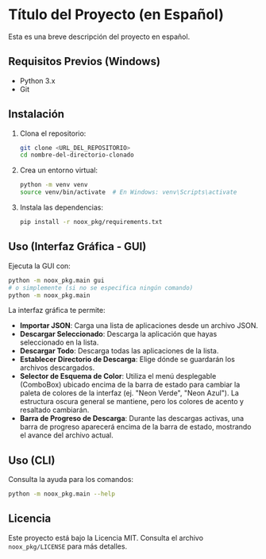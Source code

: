 # Título del Proyecto (en Español)

Esta es una breve descripción del proyecto en español.

## Requisitos Previos (Windows)

- Python 3.x
- Git

## Instalación

1.  Clona el repositorio:
    ```bash
    git clone <URL_DEL_REPOSITORIO>
    cd nombre-del-directorio-clonado
    ```
2.  Crea un entorno virtual:
    ```bash
    python -m venv venv
    source venv/bin/activate  # En Windows: venv\Scripts\activate
    ```
3.  Instala las dependencias:
    ```bash
    pip install -r noox_pkg/requirements.txt
    ```

## Uso (Interfaz Gráfica - GUI)

Ejecuta la GUI con:
```bash
python -m noox_pkg.main gui
# o simplemente (si no se especifica ningún comando)
python -m noox_pkg.main
```

La interfaz gráfica te permite:
*   **Importar JSON**: Carga una lista de aplicaciones desde un archivo JSON.
*   **Descargar Seleccionado**: Descarga la aplicación que hayas seleccionado en la lista.
*   **Descargar Todo**: Descarga todas las aplicaciones de la lista.
*   **Establecer Directorio de Descarga**: Elige dónde se guardarán los archivos descargados.
*   **Selector de Esquema de Color**: Utiliza el menú desplegable (ComboBox) ubicado encima de la barra de estado para cambiar la paleta de colores de la interfaz (ej. "Neon Verde", "Neon Azul"). La estructura oscura general se mantiene, pero los colores de acento y resaltado cambiarán.
*   **Barra de Progreso de Descarga**: Durante las descargas activas, una barra de progreso aparecerá encima de la barra de estado, mostrando el avance del archivo actual.


## Uso (CLI)

Consulta la ayuda para los comandos:
```bash
python -m noox_pkg.main --help
```

## Licencia

Este proyecto está bajo la Licencia MIT. Consulta el archivo `noox_pkg/LICENSE` para más detalles.

